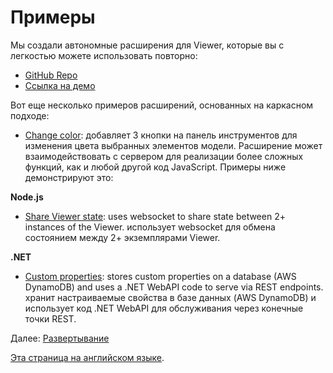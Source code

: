 # Примеры

Мы создали автономные расширения для Viewer, которые вы с легкостью можете использовать повторно:

- [GitHub Repo](https://github.com/Autodesk-Forge/forge-extensions)
- [Ссылка на демо](https://forge-extensions.autodesk.io/)

Вот еще несколько примеров расширений, основанных на каркасном подходе:

- [Change color](https://forge.autodesk.com/blog/happy-easter-setthemingcolor-model-material): добавляет 3 кнопки на панель инструментов для изменения цвета выбранных элементов модели.
Расширение может взаимодействовать с сервером для реализации более сложных функций, как и любой другой код JavaScript. Примеры ниже демонстрируют это:

**Node.js**

- [Share Viewer state](https://forge.autodesk.com/blog/share-viewer-state-websockets): uses websocket to share state between 2+ instances of the Viewer. использует websocket для обмена состоянием между 2+ экземплярами Viewer.

**.NET**

- [Custom properties](https://forge.autodesk.com/blog/custom-properties-viewer-net-lambda-dynamodb): stores custom properties on a database (AWS DynamoDB) and uses a .NET WebAPI code to serve via REST endpoints. хранит настраиваемые свойства в базе данных (AWS DynamoDB) и использует код .NET WebAPI для обслуживания через конечные точки REST.

Далее: [Развертывание](deployment/)

[Эта страница на английском языке](https://learnforge.autodesk.io/#/viewer/extensions/examples).
